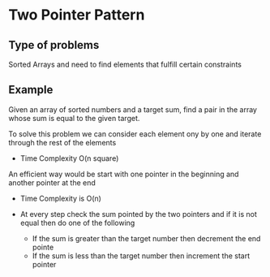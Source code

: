 # Two Pointer Pattern

## Type of problems

Sorted Arrays and need to find elements that fulfill certain constraints

## Example

Given an array of sorted numbers and a target sum, find a pair in the array whose sum is equal to the given target.

To solve this problem we can consider each element ony by one and iterate through the rest of the elements

- Time Complexity O(n square)

An efficient way would be start with one pointer in the beginning and another pointer at the end

- Time Complexity is O(n)
- At every step check the sum pointed by the two pointers and if it is not equal then do one of the following

  - If the sum is greater than the target number then decrement the end pointe
  - If the sum is less than the target number then increment the start pointer
